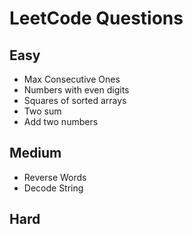 # LeetCode Questions
## Easy
- Max Consecutive Ones
- Numbers with even digits
- Squares of sorted arrays
- Two sum
- Add two numbers

## Medium
- Reverse Words
- Decode String

## Hard
